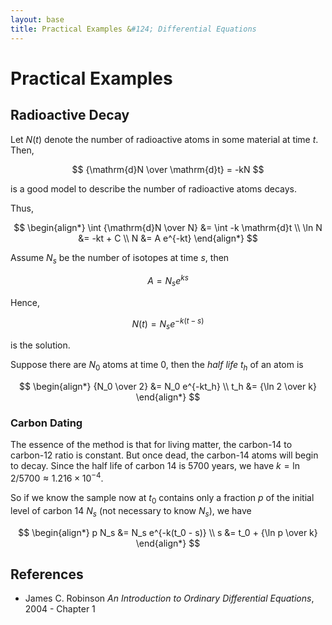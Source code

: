 ```yaml
---
layout: base
title: Practical Examples &#124; Differential Equations
---
```


# Practical Examples

## Radioactive Decay

Let $N(t)$ denote the number of radioactive atoms in some material at time $t$. Then,

$$
{\mathrm{d}N \over \mathrm{d}t} = -kN
$$

is a good model to describe the number of radioactive atoms decays.

Thus,

$$
\begin{align*}
\int {\mathrm{d}N \over N} &= \int -k \mathrm{d}t \\
\ln N &= -kt + C \\
N &= A e^{-kt}
\end{align*}
$$

Assume $N_s$ be the number of isotopes at time $s$, then

$$
A = N_s e^{ks}
$$

Hence,

$$
N(t) = N_s e^{-k(t - s)}
$$

is the solution.

Suppose there are $N_0$ atoms at time $0$, then the _half life_ $t_h$ of an atom is

$$
\begin{align*}
{N_0 \over 2} &= N_0 e^{-kt_h} \\
t_h &= {\ln 2 \over k}
\end{align*}
$$

### Carbon Dating

The essence of the method is that for living matter, the carbon-14 to carbon-12 ratio is constant.
But once dead, the carbon-14 atoms will begin to decay.
Since the half life of carbon 14 is 5700 years, we have $k = \ln 2 / 5700 \approx 1.216 \times 10^{-4}$.

So if we know the sample now at $t_0$ contains only a fraction $p$ of the initial level of carbon 14 $N_s$ (not necessary to know $N_s$), we have

$$
\begin{align*}
p N_s &= N_s e^{-k(t_0 - s)} \\
s &= t_0 + {\ln p \over k}
\end{align*}
$$

## References

* James C. Robinson _An Introduction to Ordinary Differential Equations_, 2004 - Chapter 1
